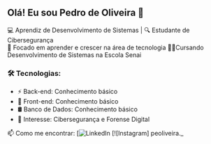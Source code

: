 ## Olá! Eu sou Pedro de Oliveira 👋

💻 Aprendiz de Desenvolvimento de Sistemas  | 🔍 Estudante de Cibersegurança  
🎯 Focado em aprender e crescer na área de tecnologia
🧑‍🎓Cursando Desenvolvimento de Sistemas na Escola Senai

### 🛠️ Tecnologias:
- ⚡ Back-end: Conhecimento básico
- 🎨 Front-end: Conhecimento básico
- 🛢️ Banco de Dados: Conhecimento básico
- 🔐 Interesse: Cibersegurança e Forense Digital

📫 Como me encontrar:
[![LinkedIn](https://www.linkedin.com/in/pedro-oliveira-2a6b9a348/)
[![Instagram] peoliveira._
